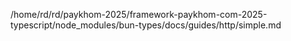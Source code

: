 /home/rd/rd/paykhom-2025/framework-paykhom-com-2025-typescript/node_modules/bun-types/docs/guides/http/simple.md